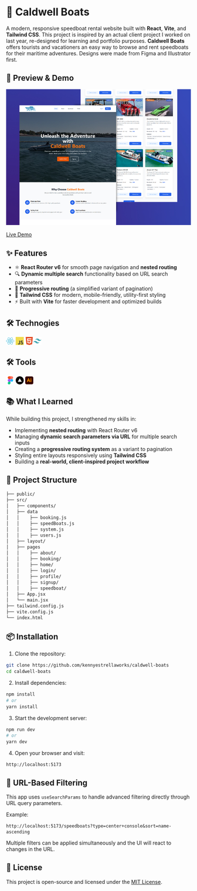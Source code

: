 # 🚤 Caldwell Boats

A modern, responsive speedboat rental website built with **React**, **Vite**, and **Tailwind CSS**. This project is inspired by an actual client project I worked on last year, re-designed for learning and portfolio purposes. **Caldwell Boats** offers tourists and vacationers an easy way to browse and rent speedboats for their maritime adventures. Designs were made from Figma and Illustrator first.

## 📸 Preview & Demo

![](readme-preview.jpg)

[Live Demo](https://caldwell-boats.vercel.app/)

## ✨ Features

- ⚛️ **React Router v6** for smooth page navigation and **nested routing**
- 🔍 **Dynamic multiple search** functionality based on URL search parameters
- 📖 **Progressive routing** (a simplified variant of pagination)
- 🎨 **Tailwind CSS** for modern, mobile-friendly, utility-first styling
- ⚡ Built with **Vite** for faster development and optimized builds

## 🛠️ Technogies

<img width="22px" src="react-original.svg"> <img width="22px" src="javascript-original.svg"> <img width="22px" src="html5-plain.svg"><img width="22px" src="tailwindcss.svg">

## 🛠️ Tools

<img width="22px" src="figma-original.svg"> <img width="22px" src="vercel-icon.svg"> <img width="22px" src="illustrator-plain.svg">

## 📚 What I Learned

While building this project, I strengthened my skills in:

- Implementing **nested routing** with React Router v6
- Managing **dynamic search parameters via URL** for multiple search inputs
- Creating a **progressive routing system** as a variant to pagination
- Styling entire layouts responsively using **Tailwind CSS**
- Building a **real-world, client-inspired project workflow**

## 📂 Project Structure

```
├── public/
├── src/
│   ├── components/
│   ├── data
│   │    ├── booking.js
│   │    ├── speedBoats.js
│   │    ├── system.js
│   │    ├── users.js
│   ├── layout/
│   ├── pages
│   │    ├── about/
│   │    ├── booking/
│   │    ├── home/
│   │    ├── login/
│   │    ├── profile/
│   │    ├── signup/
│   │    ├── speedboat/
│   ├── App.jsx
│   └── main.jsx
├── tailwind.config.js
├── vite.config.js
└── index.html
```

## 📦 Installation

1. Clone the repository:

```bash
git clone https://github.com/kennyestrellaworks/caldwell-boats
cd caldwell-boats
```

2. Install dependencies:

```bash
npm install
# or
yarn install
```

3. Start the development server:

```bash
npm run dev
# or
yarn dev
```

4. Open your browser and visit:

```
http://localhost:5173
```

## 🔎 URL-Based Filtering

This app uses `useSearchParams` to handle advanced filtering directly through URL query parameters.

Example:

```
http://localhost:5173/speedboats?type=center+console&sort=name-ascending
```

Multiple filters can be applied simultaneously and the UI will react to changes in the URL.

## 📄 License

This project is open-source and licensed under the [MIT License](LICENSE).
